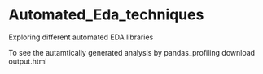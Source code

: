 # Automated_Eda_techniques
Exploring different automated EDA libraries

To see the autamtically generated analysis by pandas_profiling download output.html
